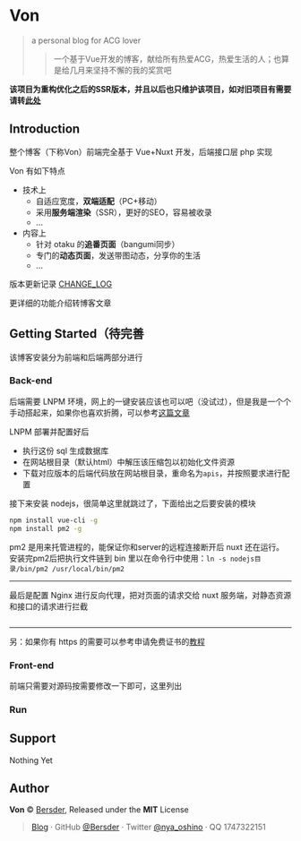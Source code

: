 # Von
> a personal blog for ACG lover
>>一个基于Vue开发的博客，献给所有热爱ACG，热爱生活的人；也算是给几月来坚持不懈的我的奖赏吧

**该项目为重构优化之后的SSR版本，并且以后也只维护该项目，如对旧项目有需要请转[此处](https://github.com/Bersder/nameless-blog)**
## Introduction
整个博客（下称Von）前端完全基于 Vue+Nuxt 开发，后端接口层 php 实现

Von 有如下特点
- 技术上
  - 自适应宽度，**双端适配**（PC+移动）
  - 采用**服务端渲染**（SSR），更好的SEO，容易被收录
  - ...
- 内容上
  - 针对 otaku 的**追番页面**（bangumi同步）
  - 专门的**动态页面**，发送带图动态，分享你的生活
  - ...
  
版本更新记录 [CHANGE_LOG](./CHANGE_LOG.md)

更详细的功能介绍转博客文章
## Getting Started（待完善
该博客安装分为前端和后端两部分进行
### Back-end
后端需要 LNPM 环境，网上的一键安装应该也可以吧（没试过），但是我是一个个手动搭起来，如果你也喜欢折腾，可以参考[这篇文章](https://oshinonya.com/archive/code/2)

LNPM 部署并配置好后
- 执行这份 sql 生成数据库
- 在网站根目录（默认html）中解压该压缩包以初始化文件资源
- 下载对应版本的后端代码放在网站根目录，重命名为`apis`，并按照要求进行配置

接下来安装 nodejs，很简单这里就跳过了，下面给出之后要安装的模块
```bash
npm install vue-cli -g
npm install pm2 -g
```
pm2 是用来托管进程的，能保证你和server的远程连接断开后 nuxt 还在运行。安装完pm2后把执行文件链到 bin 里以在命令行中使用：`ln -s nodejs目录/bin/pm2 /usr/local/bin/pm2` 
___
最后是配置 Nginx 进行反向代理，把对页面的请求交给 nuxt 服务端，对静态资源和接口的请求进行拦截
```nginx

```
___
另：如果你有 https 的需要可以参考申请免费证书的[教程](https://oshinonya.com/archive/code/3)
### Front-end
前端只需要对源码按需要修改一下即可，这里列出
### Run

## Support
Nothing Yet
## Author
**Von** © [Bersder](https://github.com/Bersder), Released under the **MIT** License
>[Blog](https://oshinonya.com) · GitHub [@Bersder](https://github.com/Bersder) · Twitter [@nya_oshino](https://twitter.com/nya_oshino) · QQ 1747322151
